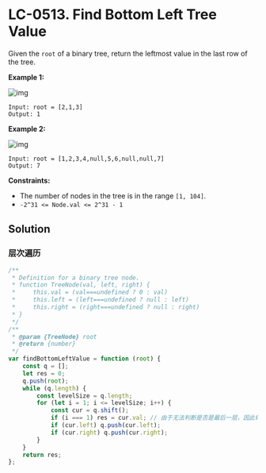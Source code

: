 # LC-0513. Find Bottom Left Tree Value

Given the `root` of a binary tree, return the leftmost value in the last row of the tree.

**Example 1:**

![img](https://assets.leetcode.com/uploads/2020/12/14/tree1.jpg)

```
Input: root = [2,1,3]
Output: 1
```

**Example 2:**

![img](https://assets.leetcode.com/uploads/2020/12/14/tree2.jpg)

```
Input: root = [1,2,3,4,null,5,6,null,null,7]
Output: 7
```

**Constraints:**

-   The number of nodes in the tree is in the range `[1, 104]`.
-   `-2^31 <= Node.val <= 2^31 - 1`

## Solution

### 层次遍历

```javascript
/**
 * Definition for a binary tree node.
 * function TreeNode(val, left, right) {
 *     this.val = (val===undefined ? 0 : val)
 *     this.left = (left===undefined ? null : left)
 *     this.right = (right===undefined ? null : right)
 * }
 */
/**
 * @param {TreeNode} root
 * @return {number}
 */
var findBottomLeftValue = function (root) {
    const q = [];
    let res = 0;
    q.push(root);
    while (q.length) {
        const levelSize = q.length;
        for (let i = 1; i <= levelSize; i++) {
            const cur = q.shift();
            if (i === 1) res = cur.val; // 由于无法判断是否是最后一层，因此每次都记录该层第一个结点的值
            if (cur.left) q.push(cur.left);
            if (cur.right) q.push(cur.right);
        }
    }
    return res;
};
```
